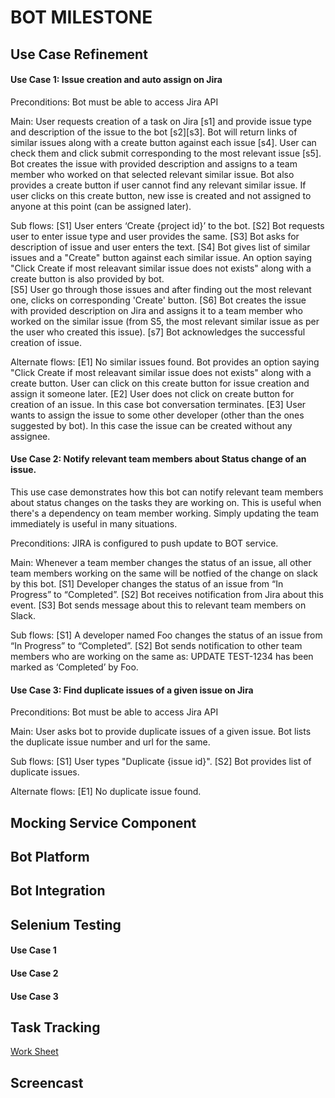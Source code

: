 ﻿# BOT MILESTONE

## Use Case Refinement 

#### Use Case 1: Issue creation and auto assign on Jira 
Preconditions: Bot must be able to access Jira API

Main:
User requests creation of a task on Jira [s1] and provide issue type and description of the issue to the bot [s2][s3]. Bot will return links of similar issues along with a create button against each issue [s4]. User can check them and click submit corresponding to the most relevant issue [s5]. Bot creates the issue with provided description and assigns to a team member who worked on that selected relevant similar issue.  Bot also provides a create button if user cannot find any relevant similar issue. If user clicks on this create button, new isse is created and not assigned to anyone at this point (can be assigned later). 

Sub flows:
[S1] User enters ‘Create {project id}’ to the bot.
[S2] Bot requests user to enter issue type and user provides the same.
[S3] Bot asks for description of issue and user enters the text.
[S4] Bot gives list of similar issues and a "Create" button against each similar issue. An option saying "Click Create if most releavant similar issue does not exists" along with a create button is also provided by bot.  
[S5] User go through those issues and after finding out the most relevant one, clicks on corresponding 'Create' button.
[S6] Bot creates the issue with provided description on Jira and assigns it to a team member who worked on the similar issue (from S5, the most relevant similar issue as per the user who created this issue).
[s7] Bot acknowledges the successful creation of issue.

Alternate flows:
[E1] No similar issues found. Bot provides an option saying "Click Create if most releavant similar issue does not exists" along with a create button. User can click on this create button for issue creation and assign it someone later.
[E2] User does not click on create button for creation of an issue. In this case bot conversation terminates.
[E3] User wants to assign the issue to some other developer (other than the ones suggested by bot). In this case the issue can be created without any assignee.

#### Use Case 2: Notify relevant team members about Status change of an issue. 
This use case demonstrates how this bot can notify relevant team members about status changes on the tasks they are working on. This is useful when there's a dependency on team member working. Simply updating the team immediately is useful in many situations.

Preconditions: JIRA is configured to push update to BOT service.

Main:
Whenever a team member changes the status of an issue, all other team members working on the same will be notfied of the change on slack by this bot.
[S1] Developer changes the status of an issue from “In Progress” to “Completed”.
[S2] Bot receives notification from Jira about this event.
[S3] Bot sends message about this to relevant team members on Slack.

Sub flows:
[S1] A developer named Foo changes the status of an issue from “In Progress” to “Completed”.
[S2] Bot sends notification to other team members who are working on the same as: UPDATE TEST-1234 has been marked as ‘Completed’ by Foo.

#### Use Case 3:  Find duplicate issues of a given issue on Jira
Preconditions: Bot must be able to access Jira API

Main: User asks bot to provide duplicate issues of a given issue. Bot lists the duplicate issue number and url for the same. 

Sub flows:
[S1] User types "Duplicate {issue id}". 
[S2] Bot provides list of duplicate issues.

Alternate flows:
[E1] No duplicate issue found.

## Mocking Service Component

## Bot Platform
    
## Bot Integration
     
## Selenium Testing 

#### Use Case 1

#### Use Case 2

#### Use Case 3
 
## Task Tracking 
[Work Sheet](https://github.ncsu.edu/sbiswas4/CSC510_Fall17_Project/blob/master/WORKSHEET.md)

## Screencast

